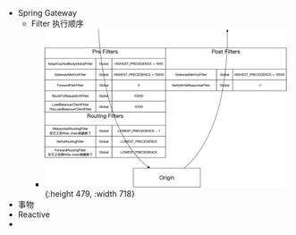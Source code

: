 - Spring Gateway
	- Filter 执行顺序
		- ![Filter执行顺序](../assets/image_1703135248690_0.png){:height 479, :width 718}
- 事物
- Reactive
-